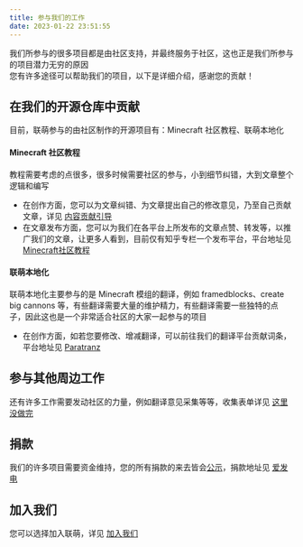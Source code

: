 ```yaml
---
title: 参与我们的工作
date: 2023-01-22 23:51:55
---
```


我们所参与的很多项目都是由社区支持，并最终服务于社区，这也正是我们所参与的项目潜力无穷的原因  
您有许多途径可以帮助我们的项目，以下是详细介绍，感谢您的贡献！

## 在我们的开源仓库中贡献
目前，联萌参与的由社区制作的开源项目有：Minecraft 社区教程、联萌本地化
#### Minecraft 社区教程
教程需要考虑的点很多，很多时候需要社区的参与，小到细节纠错，大到文章整个逻辑和编写  
- 在创作方面，您可以为文章纠错、为文章提出自己的修改意见，乃至自己贡献文章，详见 [内容贡献引导](https://gitee.com/Lianmoe/minecraft-community-tutorial/blob/master/%E5%85%B6%E4%BB%96%E6%95%99%E7%A8%8B/%E5%86%85%E5%AE%B9%E8%B4%A1%E7%8C%AE%E5%BC%95%E5%AF%BC.md)  
- 在文章发布方面，您可以为我们在各平台上所发布的文章点赞、转发等，以推广我们的文章，让更多人看到，目前仅有知乎专栏一个发布平台，平台地址见 [Minecraft社区教程](https://www.zhihu.com/column/c_1234517495362920448)  

#### 联萌本地化  
联萌本地化主要参与的是 Minecraft 模组的翻译，例如 framedblocks、create big cannons 等，有些翻译需要大量的维护精力，有些翻译需要一些独特的点子，因此这也是一个非常适合社区的大家一起参与的项目  
- 在创作方面，如若您要修改、增减翻译，可以前往我们的翻译平台贡献词条，平台地址见 [Paratranz](https://paratranz.cn/projects/5752)

## 参与其他周边工作
还有许多工作需要发动社区的力量，例如翻译意见采集等等，收集表单详见 [这里没做完](没做完.com)

## 捐款
我们的许多项目需要资金维持，您的所有捐款的来去皆会[公示](私密马森这里还没做完.com)，捐款地址见 [爱发电](https://afdian.net/a/findream)

## 加入我们
您可以选择加入联萌，详见 [加入我们](/joinus)